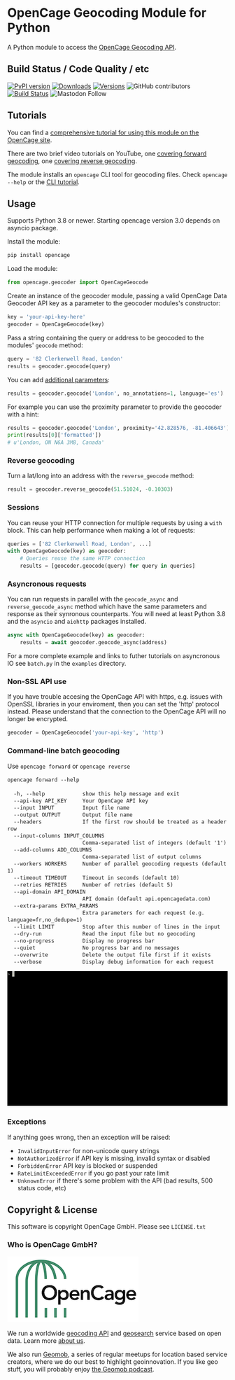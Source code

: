 # OpenCage Geocoding Module for Python

A Python module to access the [OpenCage Geocoding API](https://opencagedata.com/).

## Build Status / Code Quality / etc

[![PyPI version](https://badge.fury.io/py/opencage.svg)](https://badge.fury.io/py/opencage)
[![Downloads](https://pepy.tech/badge/opencage/month)](https://pepy.tech/project/opencage)
[![Versions](https://img.shields.io/pypi/pyversions/opencage)](https://pypi.org/project/opencage/)
![GitHub contributors](https://img.shields.io/github/contributors/opencagedata/python-opencage-geocoder)
[![Build Status](https://github.com/OpenCageData/python-opencage-geocoder/actions/workflows/build.yml/badge.svg?branch=master)](https://github.com/OpenCageData/python-opencage-geocoder/actions/workflows/build.yml)
![Mastodon Follow](https://img.shields.io/mastodon/follow/109287663468501769?domain=https%3A%2F%2Fen.osm.town%2F&style=social)

## Tutorials

You can find a [comprehensive tutorial for using this module on the OpenCage site](https://opencagedata.com/tutorials/geocode-in-python).

There are two brief video tutorials on YouTube, one [covering forward geocoding](https://www.youtube.com/watch?v=9bXu8-LPr5c), one [covering reverse geocoding](https://www.youtube.com/watch?v=u-kkE4yA-z0).

The module installs an `opencage` CLI tool for geocoding files. Check `opencage --help` or the [CLI tutorial](https://opencagedata.com/tutorials/geocode-in-cli).


## Usage

Supports Python 3.8 or newer. Starting opencage version 3.0 depends on asyncio package.

Install the module:

```bash
pip install opencage
```

Load the module:

```python
from opencage.geocoder import OpenCageGeocode
```

Create an instance of the geocoder module, passing a valid OpenCage Data Geocoder API key
as a parameter to the geocoder modules's constructor:

```python
key = 'your-api-key-here'
geocoder = OpenCageGeocode(key)
```

Pass a string containing the query or address to be geocoded to the modules' `geocode` method:

```python
query = '82 Clerkenwell Road, London'
results = geocoder.geocode(query)
```

You can add [additional parameters](https://opencagedata.com/api#forward-opt):

```python
results = geocoder.geocode('London', no_annotations=1, language='es')
```

For example you can use the proximity parameter to provide the geocoder with a hint:

```python
results = geocoder.geocode('London', proximity='42.828576, -81.406643')
print(results[0]['formatted'])
# u'London, ON N6A 3M8, Canada'
```

### Reverse geocoding

Turn a lat/long into an address with the `reverse_geocode` method:

```python
result = geocoder.reverse_geocode(51.51024, -0.10303)
```

### Sessions

You can reuse your HTTP connection for multiple requests by
using a `with` block. This can help performance when making
a lot of requests:

```python
queries = ['82 Clerkenwell Road, London', ...]
with OpenCageGeocode(key) as geocoder:
    # Queries reuse the same HTTP connection
    results = [geocoder.geocode(query) for query in queries]
```

### Asyncronous requests

You can run requests in parallel with the `geocode_async` and `reverse_geocode_async`
method which have the same parameters and response as their synronous counterparts.
You will need at least Python 3.8 and the `asyncio` and `aiohttp` packages installed.

```python
async with OpenCageGeocode(key) as geocoder:
    results = await geocoder.geocode_async(address)
```

For a more complete example and links to futher tutorials on asyncronous IO see
`batch.py` in the `examples` directory.

### Non-SSL API use

If you have trouble accesing the OpenCage API with https, e.g. issues with OpenSSL
libraries in your enviroment, then you can set the 'http' protocol instead. Please
understand that the connection to the OpenCage API will no longer be encrypted.

```python
geocoder = OpenCageGeocode('your-api-key', 'http')
```

### Command-line batch geocoding

Use `opencage forward` or `opencage reverse`

```
opencage forward --help

  -h, --help            show this help message and exit
  --api-key API_KEY     Your OpenCage API key
  --input INPUT         Input file name
  --output OUTPUT       Output file name
  --headers             If the first row should be treated as a header row
  --input-columns INPUT_COLUMNS
                        Comma-separated list of integers (default '1')
  --add-columns ADD_COLUMNS
                        Comma-separated list of output columns
  --workers WORKERS     Number of parallel geocoding requests (default 1)
  --timeout TIMEOUT     Timeout in seconds (default 10)
  --retries RETRIES     Number of retries (default 5)
  --api-domain API_DOMAIN
                        API domain (default api.opencagedata.com)
  --extra-params EXTRA_PARAMS
                        Extra parameters for each request (e.g. language=fr,no_dedupe=1)
  --limit LIMIT         Stop after this number of lines in the input
  --dry-run             Read the input file but no geocoding
  --no-progress         Display no progress bar
  --quiet               No progress bar and no messages
  --overwrite           Delete the output file first if it exists
  --verbose             Display debug information for each request
```

<img src="batch-progress.gif"/>

### Exceptions

If anything goes wrong, then an exception will be raised:

- `InvalidInputError` for non-unicode query strings
- `NotAuthorizedError` if API key is missing, invalid syntax or disabled
- `ForbiddenError` API key is blocked or suspended
- `RateLimitExceededError` if you go past your rate limit
- `UnknownError` if there's some problem with the API (bad results, 500 status code, etc)

## Copyright & License

This software is copyright OpenCage GmbH.
Please see `LICENSE.txt`

### Who is OpenCage GmbH?

<a href="https://opencagedata.com"><img src="opencage_logo_300_150.png"/></a>

We run a worldwide [geocoding API](https://opencagedata.com/api) and [geosearch](https://opencagedata.com/geosearch) service based on open data.
Learn more [about us](https://opencagedata.com/about).

We also run [Geomob](https://thegeomob.com), a series of regular meetups for location based service creators, where we do our best to highlight geoinnovation. If you like geo stuff, you will probably enjoy [the Geomob podcast](https://thegeomob.com/podcast/).
